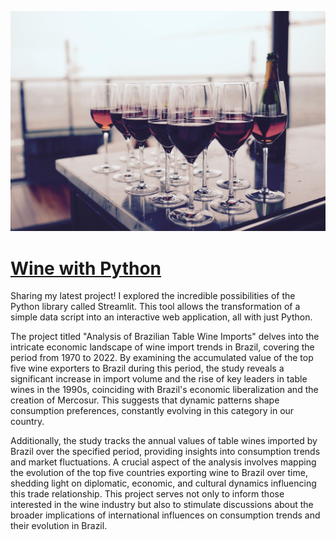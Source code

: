 ![Imagem de Fundo](Pictures/wine-cover-picture.jpg)

# [Wine with Python](https://brunoperrotta-wine-with-python-wine-python-upo12n.streamlit.app/)

Sharing my latest project! I explored the incredible possibilities of the Python library called Streamlit. This tool allows the transformation of a simple data script into an interactive web application, all with just Python.

The project titled "Analysis of Brazilian Table Wine Imports" delves into the intricate economic landscape of wine import trends in Brazil, covering the period from 1970 to 2022. By examining the accumulated value of the top five wine exporters to Brazil during this period, the study reveals a significant increase in import volume and the rise of key leaders in table wines in the 1990s, coinciding with Brazil's economic liberalization and the creation of Mercosur. This suggests that dynamic patterns shape consumption preferences, constantly evolving in this category in our country.

Additionally, the study tracks the annual values of table wines imported by Brazil over the specified period, providing insights into consumption trends and market fluctuations. A crucial aspect of the analysis involves mapping the evolution of the top five countries exporting wine to Brazil over time, shedding light on diplomatic, economic, and cultural dynamics influencing this trade relationship. This project serves not only to inform those interested in the wine industry but also to stimulate discussions about the broader implications of international influences on consumption trends and their evolution in Brazil.

